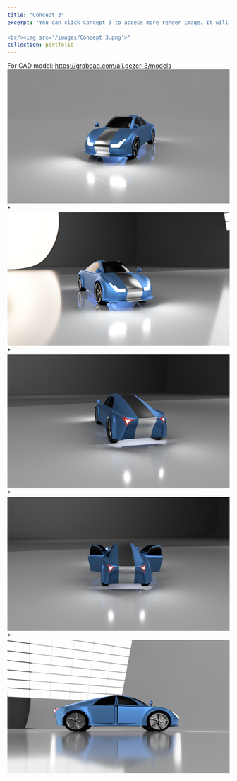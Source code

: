 ```yaml
---
title: "Concept 3"
excerpt: "You can click Concept 3 to access more render image. It will be downloadable soon at grabcad.

<br/><img src='/images/Concept 3.png'>"
collection: portfolio
---
```



For CAD model: https://grabcad.com/ali.gezer-3/models
<br/><img src='/images/c3v1.PNG'>
*
<br/><img src='/images/c3v2.PNG'>
*
<br/><img src='/images/c3v3.PNG'>
*
<br/><img src='/images/c3v4.PNG'>
*
<br/><img src='/images/c3v5.PNG'>

